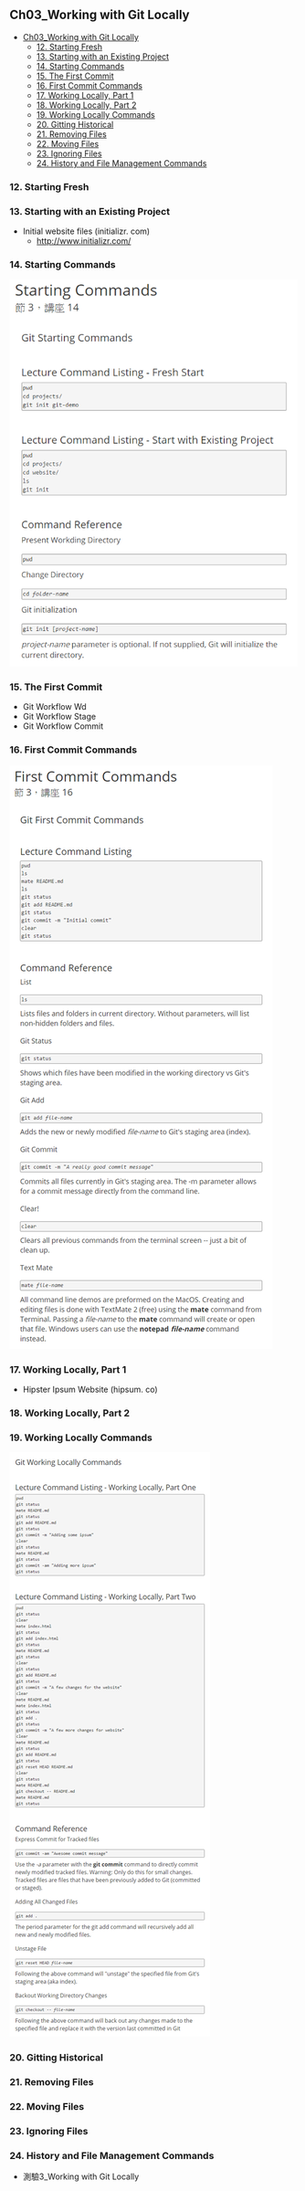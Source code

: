 ## Ch03_Working with Git Locally

<!-- toc orderedList:0 depthFrom:1 depthTo:6 -->

- [Ch03_Working with Git Locally](#ch03_working-with-git-locally)
	- [12. Starting Fresh](#12-starting-fresh)
	- [13. Starting with an Existing Project](#13-starting-with-an-existing-project)
	- [14. Starting Commands](#14-starting-commands)
	- [15. The First Commit](#15-the-first-commit)
	- [16. First Commit Commands](#16-first-commit-commands)
	- [17. Working Locally, Part 1](#17-working-locally-part-1)
	- [18. Working Locally, Part 2](#18-working-locally-part-2)
	- [19. Working Locally Commands](#19-working-locally-commands)
	- [20. Gitting Historical](#20-gitting-historical)
	- [21. Removing Files](#21-removing-files)
	- [22. Moving Files](#22-moving-files)
	- [23. Ignoring Files](#23-ignoring-files)
	- [24. History and File Management Commands](#24-history-and-file-management-commands)

<!-- tocstop -->

### 12. Starting Fresh  

### 13. Starting with an Existing Project  
  * Initial website files (initializr. com)    
    * http://www.initializr.com/

### 14. Starting Commands  
<img src="img/fig3_14.png" alt="">

### 15. The First Commit  
  * Git Workflow Wd  
  * Git Workflow Stage  
  * Git Workflow Commit  

### 16. First Commit Commands  
<img src="img/fig3_16.png" alt="">

### 17. Working Locally, Part 1  
  * Hipster Ipsum Website (hipsum. co)  

### 18. Working Locally, Part 2  

### 19. Working Locally Commands  
<img src="img/fig3_19.png" alt="">

### 20. Gitting Historical  
### 21. Removing Files  
### 22. Moving Files  
### 23. Ignoring Files  
### 24. History and File Management Commands  
  * 測驗3_Working with Git Locally  
